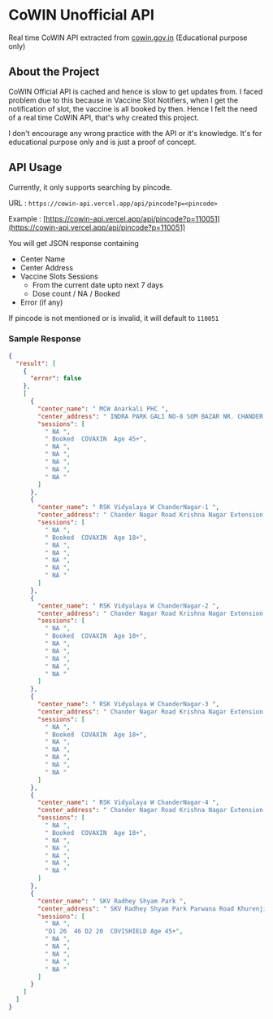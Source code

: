 # CoWIN Unofficial API
Real time CoWIN API extracted from [cowin.gov.in](https://www.cowin.gov.in/) (Educational purpose only)

## About the Project
CoWIN Official API is cached and hence is slow to get updates from. I faced problem due to this because in Vaccine Slot Notifiers, when I get the notification of slot, the vaccine is all booked by then. Hence I felt the need of a real time CoWIN API, that's why created this project.

I don't encourage any wrong practice with the API or it's knowledge. It's for educational purpose only and is just a proof of concept.

## API Usage

Currently, it only supports searching by pincode.

URL : `https://cowin-api.vercel.app/api/pincode?p=<pincode>`

Example : [https://cowin-api.vercel.app/api/pincode?p=110051](https://cowin-api.vercel.app/api/pincode?p=110051)

You will get JSON response containing
  - Center Name
  - Center Address
  - Vaccine Slots Sessions
    - From the current date upto next 7 days
    - Dose count / NA / Booked
  - Error (if any)

If pincode is not mentioned or is invalid, it will default to `110051`

### Sample Response

```json
{
  "result": [
    {
      "error": false
    },
    [
      {
        "center_name": " MCW Anarkali PHC ",
        "center_address": " INDRA PARK GALI NO-8 SOM BAZAR NR. CHANDER NAGAR BUS STAND DELHI-51, East Delhi, Delhi, 110051 ",
        "sessions": [
          " NA ",
          " Booked  COVAXIN  Age 45+",
          " NA ",
          " NA ",
          " NA ",
          " NA ",
          " NA "
        ]
      },
      {
        "center_name": " RSK Vidyalaya W ChanderNagar-1 ",
        "center_address": " Chander Nagar Road Krishna Nagar Extension Near Reliance Fresh Delhi, East Delhi, Delhi, 110051 ",
        "sessions": [
          " NA ",
          " Booked  COVAXIN  Age 18+",
          " NA ",
          " NA ",
          " NA ",
          " NA ",
          " NA "
        ]
      },
      {
        "center_name": " RSK Vidyalaya W ChanderNagar-2 ",
        "center_address": " Chander Nagar Road Krishna Nagar Extension Near Reliance Fresh Delhi, East Delhi, Delhi, 110051 ",
        "sessions": [
          " NA ",
          " Booked  COVAXIN  Age 18+",
          " NA ",
          " NA ",
          " NA ",
          " NA ",
          " NA "
        ]
      },
      {
        "center_name": " RSK Vidyalaya W ChanderNagar-3 ",
        "center_address": " Chander Nagar Road Krishna Nagar Extension Near Reliance Fresh Delhi, East Delhi, Delhi, 110051 ",
        "sessions": [
          " NA ",
          " Booked  COVAXIN  Age 18+",
          " NA ",
          " NA ",
          " NA ",
          " NA ",
          " NA "
        ]
      },
      {
        "center_name": " RSK Vidyalaya W ChanderNagar-4 ",
        "center_address": " Chander Nagar Road Krishna Nagar Extension Near Reliance Fresh Delhi, East Delhi, Delhi, 110051 ",
        "sessions": [
          " NA ",
          " Booked  COVAXIN  Age 18+",
          " NA ",
          " NA ",
          " NA ",
          " NA ",
          " NA "
        ]
      },
      {
        "center_name": " SKV Radhey Shyam Park ",
        "center_address": " SKV Radhey Shyam Park Parwana Road Khurenji Delhi - 110051, East Delhi, Delhi, 110051 ",
        "sessions": [
          " NA ",
          "D1 26  46 D2 20  COVISHIELD Age 45+",
          " NA ",
          " NA ",
          " NA ",
          " NA ",
          " NA "
        ]
      }
    ]
  ]
}
```